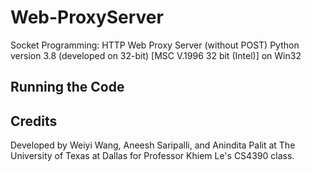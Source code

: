 # Web-ProxyServer
Socket Programming: HTTP Web Proxy Server (without POST)
Python version 3.8 (developed on 32-bit) 
[MSC V.1996 32 bit (Intel)] on Win32

## Running the Code

## Credits
Developed by Weiyi Wang, Aneesh Saripalli, and Anindita Palit at The University of Texas at Dallas for Professor Khiem Le's CS4390 class.
